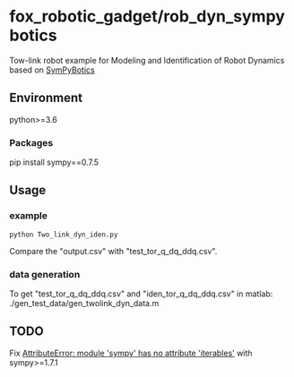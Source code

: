 # fox_robotic_gadget/rob_dyn_sympybotics 
Tow-link robot example for Modeling and Identification of Robot Dynamics based on [SymPyBotics](https://github.com/cdsousa/SymPyBotics)  


## Environment  
python>=3.6  

### Packages  
pip install sympy==0.7.5  

## Usage  
### example
```
python Two_link_dyn_iden.py
```  
Compare the "output.csv" with "test_tor_q_dq_ddq.csv".
### data generation
To get "test_tor_q_dq_ddq.csv" and "iden_tor_q_dq_ddq.csv" in matlab:  
./gen_test_data/gen_twolink_dyn_data.m

## TODO
Fix [AttributeError: module 'sympy' has no attribute 'iterables'](https://github.com/cdsousa/SymPyBotics/issues/32) with sympy>=1.7.1
